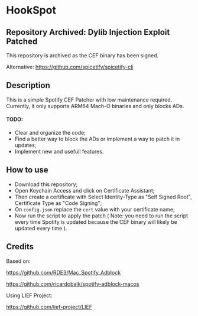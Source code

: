 # HookSpot

## Repository Archived: Dylib Injection Exploit Patched

This repository is archived as the CEF binary has been signed.

Alternative: https://github.com/spicetify/spicetify-cli

## Description

This is a simple Spotify CEF Patcher with low maintenance required. Currently, it only supports ARM64 Mach-O binaries and only blocks ADs.

#### TODO:

- Clear and organize the code;
- Find a better way to block the ADs or implement a way to patch it in updates;
- Implement new and usefull features.

## How to use

- Download this repository;
- Open Keychain Access and click on Certificate Assistant;
- Then create a certificate with Select Identity-Type as "Self Signed Root", Certificate Type as "Code Signing";
- On `config.json` replace the `cert` value with your certificate name;
- Now run the script to apply the patch ( Note: you need to run the script every time Spotify is updated because the CEF binary will likely be updated every time ).

## Credits

Based on:

https://github.com/RDE3/Mac_Spotify_Adblock

https://github.com/ricardobalk/spotify-adblock-macos

Using LIEF Project:

https://github.com/lief-project/LIEF

